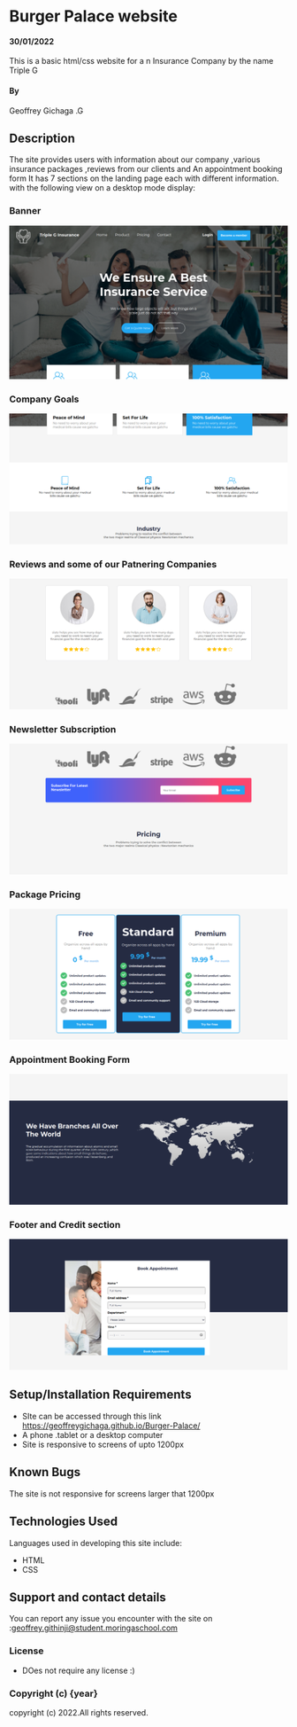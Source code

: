 # Burger Palace website
#### 30/01/2022
This is a basic html/css website for a n Insurance Company by the name Triple G
#### By 
Geoffrey Gichaga .G
## Description
The site provides users with information about our company ,various insurance packages ,reviews from our clients and An appointment booking form 
It has 7 sections on the landing page each with different information.
with the following view on a desktop mode display:
### Banner
![part1](./images/part1.png)
### Company Goals 
![part1](./images/part2.png)

### Reviews and some of our Patnering Companies
![part1](./images/part3.png)

### Newsletter Subscription 
![part1](./images/part4.png)

### Package Pricing
![part1](./images/part5.png)

### Appointment Booking Form 
![part1](./images/part6.png)

### Footer and Credit section 
![part1](./images/part7.png)





 

## Setup/Installation Requirements
* SIte can be accessed through this link https://geoffreygichaga.github.io/Burger-Palace/
* A phone .tablet or a desktop computer
* Site is responsive to screens of upto 1200px


## Known Bugs
The site is not responsive for screens larger that 1200px

## Technologies Used
Languages used in developing this site include:
* HTML 
* CSS
## Support and contact details
You can report any issue you encounter with the site on :geoffrey.githinji@student.moringaschool.com
### License
* DOes not require any license :)

### Copyright (c) {year}
copyright (c) 2022.All rights reserved.
  
